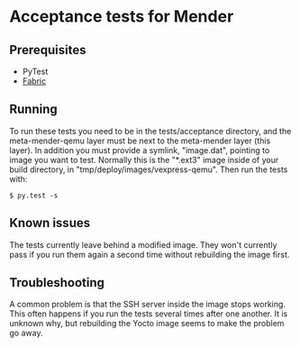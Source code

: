 Acceptance tests for Mender
===========================


Prerequisites
-------------

* PyTest
* [Fabric](http://www.fabfile.org)


Running
-------

To run these tests you need to be in the tests/acceptance directory, and the
meta-mender-qemu layer must be next to the meta-mender layer (this layer). In
addition you must provide a symlink, "image.dat", pointing to image you want to
test. Normally this is the "*.ext3" image inside of your build directory, in
"tmp/deploy/images/vexpress-qemu". Then run the tests with:

```
$ py.test -s
```


Known issues
------------

The tests currently leave behind a modified image. They won't currently pass if
you run them again a second time without rebuilding the image first.


Troubleshooting
---------------

A common problem is that the SSH server inside the image stops working. This
often happens if you run the tests several times after one another. It is
unknown why, but rebuilding the Yocto image seems to make the problem go away.
